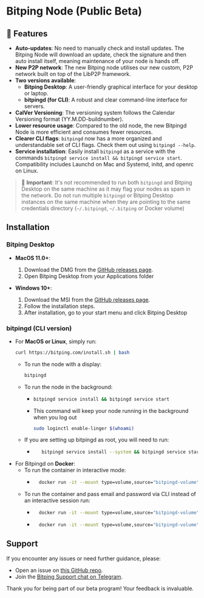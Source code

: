 # Bitping Node (Public Beta)

## 🌟 Features
- **Auto-updates**: No need to manually check and install updates. The Bitping Node will download an update, check the signature and then auto install itself, meaning maintenance of your node is hands off.
- **New P2P network**: The new Bitping node utilises our new custom, P2P network built on top of the LibP2P framework.
- **Two versions available**:
  - **Bitping Desktop**: A user-friendly graphical interface for your desktop or laptop.
  - **bitpingd (for CLI)**: A robust and clear command-line interface for servers.
- **CalVer Versioning**: The versioning system follows the Calendar Versioning format (YY.M.DD-buildnumber).
- **Lower resource usage**: Compared to the old node, the new Bitpingd Node is more efficient and consumes fewer resources.
- **Clearer CLI flags**: `bitpingd` now has a more organized and understandable set of CLI flags. Check them out using `bitpingd --help`.
- **Service installation**: Easily install `bitpingd` as a service with the commands `bitpingd service install && bitpingd service start`. Compatibility includes Launchd on Mac and Systemd, initd, and openrc on Linux.

> 🚫 **Important**:
> It's not recommended to run both `bitpingd` and Bitping Desktop on the same machine as it may flag your nodes as spam in the network.
> Do not run multiple `bitpingd` or Bitping Desktop instances on the same machine when they are pointing to the same credentials directory (`~/.bitpingd`, `~/.bitping` or Docker volume)

## Installation

### Bitping Desktop
- **MacOS 11.0+**:
  1. Download the DMG from the [GitHub releases page](https://github.com/BitpingApp/Bitping-Node/releases).
  2. Open Bitping Desktop from your Applications folder

- **Windows 10+**:
  1. Download the MSI from the [GitHub releases page](https://github.com/BitpingApp/Bitping-Node/releases).
  2. Follow the installation steps.
  3. After installation, go to your start menu and click Bitping Desktop

### bitpingd (CLI version)
- For **MacOS or Linux**, simply run:
  ```bash
  curl https://bitping.com/install.sh | bash
  ```
  - To run the node with a display: 
    ```bash
    bitpingd
    ```
  - To run the node in the background:
      - ```bash 
        bitpingd service install && bitpingd service start
        ```
      - This command will keep your node running in the background when you log out
        ```bash
        sudo loginctl enable-linger $(whoami)
        ```
  - If you are setting up bitpingd as root, you will need to run:
      - ```bash 
           bitpingd service install --system && bitpingd service start --system
        ```
- For Bitpingd on **Docker**:
  - To run the container in interactive mode:
    - ```bash 
        docker run -it --mount type=volume,source="bitpingd-volume",target=/root/.bitpingd bitping/bitpingd:latest
      ```
  - To run the container and pass email and password via CLI instead of an interactive session run:  
    - ```bash 
        docker run -it --mount type=volume,source="bitpingd-volume",target=/root/.bitpingd --entrypoint /app/bitpingd bitping/bitpingd:latest login --email "YOUR_BITPING_EMAIL" --password "YOUR_BITPING_PASSWORD"
      ```
    - ```bash 
        docker run -it --mount type=volume,source="bitpingd-volume",target=/root/.bitpingd bitping/bitpingd:latest
      ```

## Support

If you encounter any issues or need further guidance, please:
- Open an issue on [this GitHub repo](https://github.com/BitpingApp/Bitping-Node/issues).
- Join the [Bitping Support chat on Telegram](https://t.me/bitping).

Thank you for being part of our beta program! Your feedback is invaluable.
